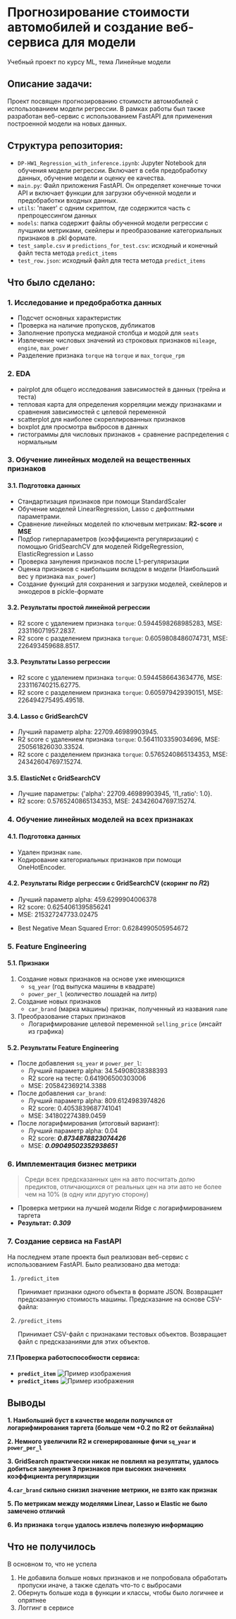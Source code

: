# Прогнозирование стоимости автомобилей и создание веб-сервиса для модели

Учебный проект по курсу ML, тема Линейные модели

## Описание задачи:
Проект посвящен прогнозированию стоимости автомобилей с использованием модели регрессии. В рамках работы был также разработан веб-сервис с использованием FastAPI для применения построенной модели на новых данных.

## Структура репозитория:
* `DP-HW1_Regression_with_inference.ipynb`: Jupyter Notebook для обучения модели регрессии. Включает в себя предобработку данных, обучение модели и оценку ее качества.
* `main.py`: Файл приложения FastAPI. Он определяет конечные точки API и включает функции для загрузки обученной модели и предобработки входных данных.
* `utils`: 'пакет' с одним скриптом, где содержится часть с препроцессингом данных
* `models`: папка содержит файлы обученной модели регрессии с лучшими метриками, скейлеры и преобразование категориальных признаков в .pkl формате.
* `test_sample.csv` и `predictions_for_test.csv`: исходный и конечный файл теста метода `predict_items`
* `test_row.json`: исходный файл для теста метода `predict_items`

## Что было сделано:
### **1. Исследование и предобработка данных**  
   * Подсчет основных характеристик 
   * Проверка на наличие пропусков, дубликатов
   * Заполнение пропуска медианой столбца и модой для `seats`
   * Извлечение числовых значений из строковых признаков `mileage`, `engine`, `max_power`
   * Разделение признака `torque` на `torque` и `max_torque_rpm` 

### **2. EDA**  
   * pairplot для общего исследования зависимостей в данных (трейна и теста) 
   * тепловая карта для определения корреляции между признаками и сравнения зависимостей с целевой переменной
   * scatterplot для наиболее скореллированных признаков
   * boxplot для просмотра выбросов в данных
   * гистограммы для числовых признаков + сравнение распределения с нормальным

### **3. Обучение линейных моделей на вещественных признаков**

#### 3.1. Подготовка данных
* Стандартизация признаков при помощи StandardScaler
* Обучение моделей LinearRegression, Lasso с дефолтными параметрами.
* Сравнение линейных моделей по ключевым метрикам: **R2-score** и **MSE**
* Подбор гиперпараметров (коэффициента регуляризации) с помощью GridSearchCV для моделей RidgeRegression, ElasticRegression и Lasso
* Проверка зануления признаков после L1-регуляризации
* Оценка признаков с наибольшим вкладом в модели (Наибольший вес у признака `max_power`)
* Создание функций для сохранения и загрузки моделей, скейлеров и энкодеров в pickle-формате

#### 3.2. Результаты простой линейной регрессии
- R2 score с удалением признака `torque`: 0.5944598268985283, MSE: 233116071957.2837.
- R2 score с разделением признака `torque`: 0.6059808486074731, MSE: 226493459688.8517.

#### 3.3. Результаты Lasso регрессии
- R2 score с удалением признака `torque`: 0.5944586643634776, MSE: 233116740215.62775.
- R2 score с разделением признака `torque`: 0.605979429390151, MSE: 226494275495.49518.

#### 3.4. Lasso с GridSearchCV
- Лучший параметр alpha: 22709.46989903945.
- R2 score с удалением признака `torque`: 0.5641103359034696, MSE: 250561826030.33524.
- R2 score с разделением признака `torque`: 0.5765240865134353, MSE: 243426047697.15274.

#### 3.5. ElasticNet с GridSearchCV
- Лучшие параметры: {'alpha': 22709.46989903945, 'l1_ratio': 1.0}.
- R2 score: 0.5765240865134353, MSE: 243426047697.15274.

### 4. Обучение линейных моделей на всех признаках
#### 4.1. Подготовка данных
- Удален признак `name`.
- Кодирование категориальных признаков при помощи OneHotEncoder.

#### 4.2. Результаты Ridge регрессии с GridSearchCV (скоринг по 𝑅2)
- Лучший параметр alpha: 459.6299904006378
- R2 score: 0.6254061395856241
- MSE: 215327247733.02475
* Best Negative Mean Squared Error: 0.6284990505954672

### 5. Feature Engineering
#### 5.1. Признаки
1. Создание новых признаков на основе уже имеющихся
    * `sq_year` (год выпуска машины в квадрате)
   * `power_per_l` (количество лошадей на литр)
2. Создание новых признаков 
   *  `car_brand` (марка машины) признак, полученный из названия `name`
3. Преобразование старых признаков
   * Логарифмирование целевой переменной `selling_price` (инсайт из графика)

#### 5.2. Результаты Feature Engineering
- После добавления `sq_year` и `power_per_l`:
  - Лучший параметр alpha: 34.54908038388393
  - R2 score на тесте: 0.641906500303006
  - MSE: 205842369214.3388
- После добавления `car_brand`:
  - Лучший параметр alpha: 809.6124983974826
  - R2 score: 0.4053839687741041
  - MSE: 341802274389.0459
- После логарифмирования (итоговый вариант):
  - Лучший параметр alpha: 0.04
  - R2 score: _**0.8734878823074426**_ 
  - MSE: _**0.09049502352938651**_

### 6. Имплементация бизнес метрики

> Среди всех предсказанных цен на авто посчитать долю предиктов, отличающихся от реальных цен на эти авто не более чем на 10% (в одну или другую сторону)

* Проверка метрики на лучшей модели Ridge с логарифмированием таргета 
* **Результат:** _**0.309**_

### 7. Создание сервиса на FastAPI
На последнем этапе проекта был реализован веб-сервис с использованием FastAPI. Было реализовано два метода:

1. `/predict_item`

    Принимает признаки одного объекта в формате JSON.
Возвращает предсказанную стоимость машины.
Предсказание на основе CSV-файла:

2. `/predict_items` 

    Принимает CSV-файл с признаками тестовых объектов.
   Возвращает файл с предсказаниями для этих объектов.

#### 7.1 Проверка работоспособности сервиса:
* **`predict_item`**
![Пример изображения](imgs/predict_item.png)
* **`predict_items`**
![Пример изображения](imgs/predict_items.png)

## Выводы

**1. Наибольший буст в качестве модели получился от логарифмирования таргета (больше чем +0.2 по R2 от бейзлайна)**

**2. Немного увеличили R2 и сгенерированные фичи `sq_year` и `power_per_l`**

**3. GridSearch практически никак не повлиял на резултаты, удалось добиться зануления 3 признаков при высоких значениях коэффициента регуляризции**

**4.`car_brand` сильно снизил значение метрики, не взято как признак**

**5. По метрикам между моделями Linear, Lasso и Elastic не было замечено отличий**

**6. Из признака `torque` удалось извлечь полезную информацию**

## Что не получилось
В основном то, что не успела
1. Не добавила больше новых признаков и не попробовала обработать пропуски иначе, а также сделать что-то с выбросами
2. Обернуть больше кода в функции и классы, чтобы было логичнее и опрятнее
3. Логгинг в сервисе 
